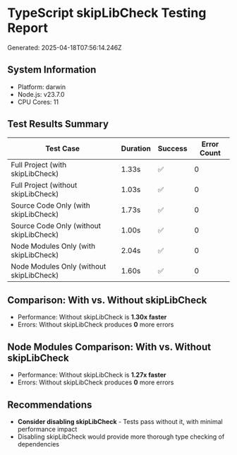 # TypeScript skipLibCheck Testing Report

Generated: 2025-04-18T07:56:14.246Z

## System Information

- Platform: darwin
- Node.js: v23.7.0
- CPU Cores: 11

## Test Results Summary

| Test Case                                | Duration | Success | Error Count |
| ---------------------------------------- | -------- | ------- | ----------- |
| Full Project (with skipLibCheck)         | 1.33s    | ✅      | 0           |
| Full Project (without skipLibCheck)      | 1.03s    | ✅      | 0           |
| Source Code Only (with skipLibCheck)     | 1.73s    | ✅      | 0           |
| Source Code Only (without skipLibCheck)  | 1.00s    | ✅      | 0           |
| Node Modules Only (with skipLibCheck)    | 2.04s    | ✅      | 0           |
| Node Modules Only (without skipLibCheck) | 1.60s    | ✅      | 0           |

## Comparison: With vs. Without skipLibCheck

- Performance: Without skipLibCheck is **1.30x faster**
- Errors: Without skipLibCheck produces **0** more errors

## Node Modules Comparison: With vs. Without skipLibCheck

- Performance: Without skipLibCheck is **1.27x faster**
- Errors: Without skipLibCheck produces **0** more errors

## Recommendations

- **Consider disabling skipLibCheck** - Tests pass without it, with minimal performance impact
- Disabling skipLibCheck would provide more thorough type checking of dependencies
